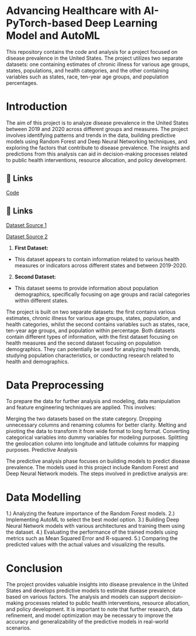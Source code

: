 # Advancing Healthcare with AI-PyTorch-based Deep Learning Model and AutoML
This repository contains the code and analysis for a project focused on disease prevalence in the United States. The project utilizes two separate datasets: one containing estimates of chronic illness for various age groups, states, populations, and health categories, and the other containing variables such as states, race, ten-year age groups, and population percentages.

# Introduction

The aim of this project is to analyze disease prevalence in the United States between 2019 and 2020 across different groups and measures. The project involves identifying patterns and trends in the data, building predictive models using Random Forest and Deep Neural Networking techniques, and exploring the factors that contribute to disease prevalence. The insights and predictions from this analysis can aid in decision-making processes related to public health interventions, resource allocation, and policy development.

## 🔗 Links
[Code](https://github.com/Abhiashu10/Advancing-Healthcare-PyTorch-DeepLearningModel-AutoML/blob/83da50fcd990fa356dff371ddaa4614fca2cf2ac/Healthcare-Disease_Analysis.ipynb)

## 🔗 Links
[Dataset Source 1](https://wonder.cdc.gov/controller/datarequest/D176)

[Dataset Source 2](https://chronicdata.cdc.gov/500-Cities-Places/PLACES-Local-Data-for-Better-Health-County-Data-20/swc5-untb)

1. **First Dataset:**
- This dataset appears to contain information related to various health measures or indicators across different states and between 2019-2020.
2. **Second Dataset:**
- This dataset seems to provide information about population demographics, specifically focusing on age groups and racial categories within different states.
   
The project is built on two separate datasets: the first contains various estimates, chronic illness for various age groups, states, population, and health categories, whilst the second contains variables such as states, race, ten-year age groups, and population within percentage. Both datasets contain different types of information, with the first dataset focusing on health measures and the second dataset focusing on population demographics. They can potentially be used for analyzing health trends, studying population characteristics, or conducting research related to health and demographics.

# Data Preprocessing 
To prepare the data for further analysis and modeling, data manipulation and feature engineering techniques are applied. This involves:

Merging the two datasets based on the state category.
Dropping unnecessary columns and renaming columns for better clarity.
Melting and pivoting the data to transform it from wide format to long format.
Converting categorical variables into dummy variables for modeling purposes.
Splitting the geolocation column into longitude and latitude columns for mapping purposes.
Predictive Analysis

The predictive analysis phase focuses on building models to predict disease prevalence. The models used in this project include Random Forest and Deep Neural Network models. The steps involved in predictive analysis are:

# Data Modelling
1.) Analyzing the feature importance of the Random Forest models.
2.) Implementing AutoML to select the best model option.
3.) Building Deep Neural Network models with various architectures and training them using the dataset.
4.) Evaluating the performance of the trained models using metrics such as Mean Squared Error and R-squared.
5.) Comparing the predicted values with the actual values and visualizing the results.

# Conclusion

The project provides valuable insights into disease prevalence in the United States and develops predictive models to estimate disease prevalence based on various factors. The analysis and models can support decision-making processes related to public health interventions, resource allocation, and policy development. It is important to note that further research, data refinement, and model optimization may be necessary to improve the accuracy and generalizability of the predictive models in real-world scenarios.
